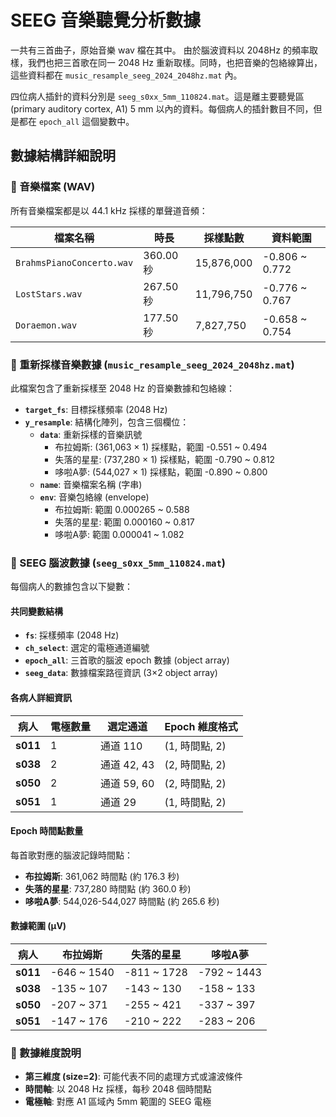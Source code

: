 # SEEG 音樂聽覺分析數據

一共有三首曲子，原始音樂 wav 檔在其中。
由於腦波資料以 2048Hz 的頻率取樣，我們也把三首歌在同一 2048 Hz 重新取樣。同時，也把音樂的包絡線算出，這些資料都在 `music_resample_seeg_2024_2048hz.mat` 內。

四位病人插針的資料分別是 `seeg_s0xx_5mm_110824.mat`。這是離主要聽覺區 (primary auditory cortex, A1) 5 mm 以內的資料。每個病人的插針數目不同，但是都在 `epoch_all` 這個變數中。

## 數據結構詳細說明

### 🎵 音樂檔案 (WAV)

所有音樂檔案都是以 44.1 kHz 採樣的單聲道音頻：

| 檔案名稱                  | 時長      | 採樣點數   | 資料範圍       |
| ------------------------- | --------- | ---------- | -------------- |
| `BrahmsPianoConcerto.wav` | 360.00 秒 | 15,876,000 | -0.806 ~ 0.772 |
| `LostStars.wav`           | 267.50 秒 | 11,796,750 | -0.776 ~ 0.767 |
| `Doraemon.wav`            | 177.50 秒 | 7,827,750  | -0.658 ~ 0.754 |

### 🎼 重新採樣音樂數據 (`music_resample_seeg_2024_2048hz.mat`)

此檔案包含了重新採樣至 2048 Hz 的音樂數據和包絡線：

- **`target_fs`**: 目標採樣頻率 (2048 Hz)
- **`y_resample`**: 結構化陣列，包含三個欄位：
  - **`data`**: 重新採樣的音樂訊號
    - 布拉姆斯: (361,063 × 1) 採樣點，範圍 -0.551 ~ 0.494
    - 失落的星星: (737,280 × 1) 採樣點，範圍 -0.790 ~ 0.812
    - 哆啦A夢: (544,027 × 1) 採樣點，範圍 -0.890 ~ 0.800
  - **`name`**: 音樂檔案名稱 (字串)
  - **`env`**: 音樂包絡線 (envelope)
    - 布拉姆斯: 範圍 0.000265 ~ 0.588
    - 失落的星星: 範圍 0.000160 ~ 0.817
    - 哆啦A夢: 範圍 0.000041 ~ 1.082

### 🧠 SEEG 腦波數據 (`seeg_s0xx_5mm_110824.mat`)

每個病人的數據包含以下變數：

#### 共同變數結構

- **`fs`**: 採樣頻率 (2048 Hz)
- **`ch_select`**: 選定的電極通道編號
- **`epoch_all`**: 三首歌的腦波 epoch 數據 (object array)
- **`seeg_data`**: 數據檔案路徑資訊 (3×2 object array)

#### 各病人詳細資訊

| 病人     | 電極數量 | 選定通道    | Epoch 維度格式 |
| -------- | -------- | ----------- | -------------- |
| **s011** | 1        | 通道 110    | (1, 時間點, 2) |
| **s038** | 2        | 通道 42, 43 | (2, 時間點, 2) |
| **s050** | 2        | 通道 59, 60 | (2, 時間點, 2) |
| **s051** | 1        | 通道 29     | (1, 時間點, 2) |

#### Epoch 時間點數量

每首歌對應的腦波記錄時間點：

- **布拉姆斯**: 361,062 時間點 (約 176.3 秒)
- **失落的星星**: 737,280 時間點 (約 360.0 秒)
- **哆啦A夢**: 544,026-544,027 時間點 (約 265.6 秒)

#### 數據範圍 (μV)

| 病人     | 布拉姆斯    | 失落的星星  | 哆啦A夢     |
| -------- | ----------- | ----------- | ----------- |
| **s011** | -646 ~ 1540 | -811 ~ 1728 | -792 ~ 1443 |
| **s038** | -135 ~ 107  | -143 ~ 130  | -158 ~ 133  |
| **s050** | -207 ~ 371  | -255 ~ 421  | -337 ~ 397  |
| **s051** | -147 ~ 176  | -210 ~ 222  | -283 ~ 206  |

### 📝 數據維度說明

- **第三維度 (size=2)**: 可能代表不同的處理方式或濾波條件
- **時間軸**: 以 2048 Hz 採樣，每秒 2048 個時間點
- **電極軸**: 對應 A1 區域內 5mm 範圍的 SEEG 電極
